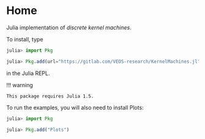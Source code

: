 # Home

Julia implementation of *discrete kernel machines*.

To install, type

```julia
julia> import Pkg

julia> Pkg.add(url="https://gitlab.com/VEOS-research/KernelMachines.jl")
```

in the Julia REPL.

!!! warning

    This package requires Julia 1.5.

To run the examples, you will also need to install Plots:

```julia
julia> import Pkg

julia> Pkg.add("Plots")
```
